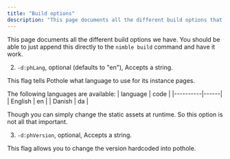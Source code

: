 ```yaml
---
title: "Build options"
description: "This page documents all the different build options that are available when building Pothole."
---
```


This page documents all the different build options we have. You should be able to just append this directly to the `nimble build` command and have it work.

2. `-d:phLang`, optional (defaults to "en"), Accepts a string.

This flag tells Pothole what language to use for its instance pages. 

The following languages are available:
| language | code |
|----------|------|
| English  | en |
| Danish | da |

Though you can simply change the static assets at runtime. So this option is not all that important.

3. `-d:phVersion`, optional, Accepts a string.

This flag allows you to change the version hardcoded into pothole.